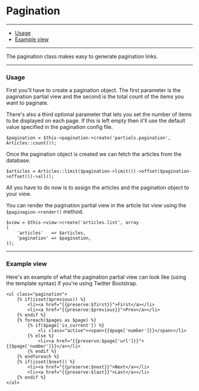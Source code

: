 # Pagination

--------------------------------------------------------

* [Usage](#usage)
* [Example view](#example_view)

--------------------------------------------------------

The pagination class makes easy to generate pagination links.

--------------------------------------------------------

<a id="usage"></a>

### Usage

First you'll have to create a pagination object. The first parameter is the pagination partial view and the second is the total count of the items you want to paginate.

There's also a third optional parameter that lets you set the number of items to be displayed on each page. If this is left empty then it'll use the default value specified in the pagination config file.

	$pagination = $this->pagination->create('partials.pagination', Articles::count());

Once the pagination object is created we can fetch the articles from the database.

	$articles = Articles::limit($pagination->limit())->offset($pagination->offset())->all();

All you have to do now is to assign the articles and the pagination object to your view.

You can render the pagination partial view in the article list view using the ```$paginagion->render()``` method.

	$view = $this->view->create('articles.list', array
	(
	    'articles'   => $articles,
	    'pagination' => $pagination,
	));

--------------------------------------------------------

<a id="example_view"></a>

### Example view

Here's an example of what the pagination partial view can look like (using the template syntax) if you're using Twitter Bootstrap.

	<ul class="pagination">
		{% if(isset($previous)) %}
			<li><a href="{{preserve:$first}}">First</a></li>
			<li><a href="{{preserve:$previous}}">Prev</a></li>
		{% endif %}
		{% foreach($pages as $page) %}
			{% if($page['is_current']) %}
				<li class="active"><span>{{$page['number']}}</span></li>
			{% else %}
				<li><a href="{{preserve:$page['url']}}">{{$page['number']}}</a></li>
			{% endif %}
		{% endforeach %}
		{% if(isset($next)) %}
			<li><a href="{{preserve:$next}}">Next</a></li>
			<li><a href="{{preserve:$last}}">Last</a></li>
		{% endif %}
	</ul>
